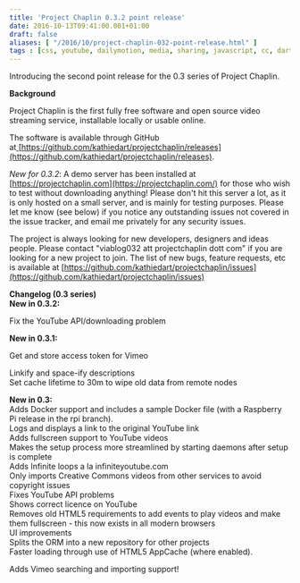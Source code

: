 ```yaml
---
title: 'Project Chaplin 0.3.2 point release'
date: 2016-10-13T09:41:00.001+01:00
draft: false
aliases: [ "/2016/10/project-chaplin-032-point-release.html" ]
tags : [css, youtube, dailymotion, media, sharing, javascript, cc, dart, videos, vimeo, free software, chaplin, open source, creativecommons, html5, video, php, project]
---
```


Introducing the second point release for the 0.3 series of Project Chaplin.  
  
**Background**  
  
Project Chaplin is the first fully free software and open source video streaming service, installable locally or usable online.  
  
The software is available through GitHub at[ ](https://www.blogger.com/goog_1096986118)[https://github.com/kathiedart/projectchaplin/releases](https://github.com/kathiedart/projectchaplin/releases).  
  
_New for_ _0.3.2_: A demo server has been installed at [https://projectchaplin.com](https://projectchaplin.com/) for those who wish to test without downloading anything! Please don't hit this server a lot, as it is only hosted on a small server, and is mainly for testing purposes. Please let me know (see below) if you notice any outstanding issues not covered in the issue tracker, and email me privately for any security issues.  
  
The project is always looking for new developers, designers and ideas people. Please contact "viablog032 att projectchaplin dott com" if you are looking for a new project to join. The list of new bugs, feature requests, etc is available at [https://github.com/kathiedart/projectchaplin/issues](https://github.com/kathiedart/projectchaplin/issues)  
  
**Changelog (0.3 series)**  
**New in 0.3.2:**  
  
  
Fix the YouTube API/downloading problem  
  
  
**New in 0.3.1:**  
  
  

Get and store access token for Vimeo

Linkify and space-ify descriptions  
Set cache lifetime to 30m to wipe old data from remote nodes  
  
**New in 0.3:**  
Adds Docker support and includes a sample Docker file (with a Raspberry Pi release in the rpi branch).  
Logs and displays a link to the original YouTube link  
Adds fullscreen support to YouTube videos  
Makes the setup process more streamlined by starting daemons after setup is complete  
Adds Infinite loops a la infiniteyoutube.com  
Only imports Creative Commons videos from other services to avoid copyright issues  
Fixes YouTube API problems  
Shows correct licence on YouTube  
Removes old HTML5 requirements to add events to play videos and make them fullscreen - this now exists in all modern browsers  
UI improvements  
Splits the ORM into a new repository for other projects  
Faster loading through use of HTML5 AppCache (where enabled).  
  

Adds Vimeo searching and importing support!